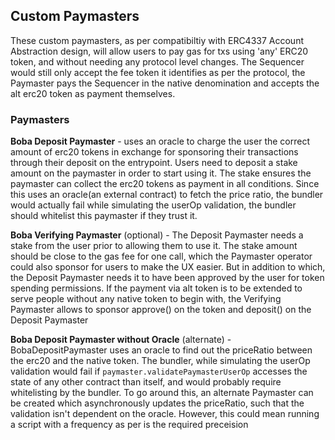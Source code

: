 ## Custom Paymasters
These custom paymasters, as per compatibiltiy with ERC4337 Account Abstraction design, will allow users to pay gas for txs using 'any' ERC20 token, and without needing any protocol level changes. The Sequencer would still only accept the fee token it identifies as per the protocol, the Paymaster pays the Sequencer in the native denomination and accepts the alt erc20 token as payment themselves.

### Paymasters
**Boba Deposit Paymaster** - uses an oracle to charge the user the correct amount of erc20 tokens in exchange for sponsoring their transactions through their deposit on the entrypoint.
Users need to deposit a stake amount on the paymaster in order to start using it. The stake ensures the paymaster can collect the erc20 tokens as payment in all conditions.
Since this uses an oracle(an external contract) to fetch the price ratio, the bundler would actually fail while simulating the userOp validation, the bundler should whitelist this paymaster if they trust it.


**Boba Verifying Paymaster** (optional) - The Deposit Paymaster needs a stake from the user prior to allowing them to use it. The stake amount should be close to the gas fee for one call, which the Paymaster operator could also sponsor for users to make the UX easier. But in addition to which, the Deposit Paymaster needs it to have been approved by the user for token spending permissions.
If the payment via alt token is to be extended to serve people without any native token to begin with, the Verifying Paymaster allows to sponsor approve() on the token and deposit() on the Deposit Paymaster


**Boba Deposit Paymaster without Oracle** (alternate) - BobaDepositPaymaster uses an oracle to find out the priceRatio between the erc20 and the native token. The bundler, while simulating the userOp validation would fail if `paymaster.validatePaymasterUserOp` accesses the state of any other contract than itself, and would probably require whitelisting by the bundler.
To go around this, an alternate Paymaster can be created which asynchronously updates the priceRatio, such that the validation isn't dependent on the oracle. However, this could mean running a script with a frequency as per is the required preceision